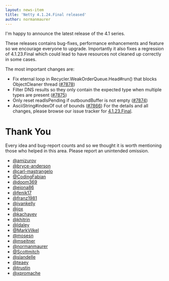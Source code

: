 ```yaml
---
layout: news-item
title: 'Netty 4.1.24.Final released'
author: normanmaurer
---
```


I'm happy to announce the latest release of the 4.1 series.

These releases contains bug-fixes, performance enhancements and feature so we encourage everyone to upgrade.
Importantly it also fixes a regression of 4.1.23.Final which could lead to have resources not cleaned up correctly in some cases.

The most important changes are:

* Fix eternal loop in Recycler.WeakOrderQueue.Head#run() that blocks ObjectCleaner thread  ([#7878](https://github.com/netty/netty/pull/7878))
* Filter DNS results so they only contain the expected type when multiple types are present ([#7875](https://github.com/netty/netty/pull/7875))
* Only reset readIsPending if outboundBuffer is not empty ([#7874](https://github.com/netty/netty/pull/7874))
* AsciiString#indexOf out of bounds ([#7866](https://github.com/netty/netty/pull/7866))
For the details and all changes, please browse our issue tracker for  [4.1.23.Final](https://github.com/netty/netty/issues?q=is%3Aclosed+milestone%3A4.1.23.Final).

# Thank You

Every idea and bug-report counts and so we thought it is worth mentioning those who helped in this area. Please report an unintended omission.


* [@amizurov](https://github.com/amizurov)
* [@bryce-anderson](https://github.com/bryce-anderson)
* [@carl-mastrangelo](https://githob.com/carl-mastrangelo)
* [@CodingFabian](https://github.com/CodingFabian)
* [@doom369](https://github.com/doom369)
* [@ejona86](https://github.com/ejona86)
* [@fenik17](https://github.com/fenik17)
* [@franz1981](https://github.com/franz1981)
* [@ivankelly](https://github.com/ivankelly)
* [@jox](https://github.com/jox)  
* [@kachayev](https://github.com/kachayev)
* [@khitrin](https://github.com/khitrin)
* [@ldaley](https://github.com/ldaley)
* [@MarkVilkel](https://github.com/MarkVilkel)
* [@mosesn](https://github.com/mosesn)
* [@mseitner](https://github.com/mseitner)
* [@normanmaurer](https://github.com/normanmaurer)
* [@Scottmitch](https://github.com/Scottmitch)
* [@slandelle](https://github.com/slandelle)
* [@teaey](https://github.com/teaey)
* [@trustin](https://github.com/trustin)
* [@xpromache](https://github.com/xpromache)
